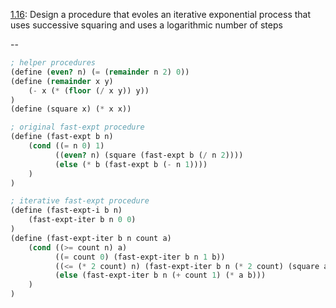 [1.16](http://mitpress.mit.edu/sicp/full-text/book/book-Z-H-11.html#%_thm_1.16): 
Design a procedure that evoles an iterative exponential process that uses
successive squaring and uses a logarithmic number of steps

--
```scheme
; helper procedures
(define (even? n) (= (remainder n 2) 0))
(define (remainder x y)
    (- x (* (floor (/ x y)) y))
)
(define (square x) (* x x))

; original fast-expt procedure
(define (fast-expt b n)
    (cond ((= n 0) 1)
          ((even? n) (square (fast-expt b (/ n 2))))
          (else (* b (fast-expt b (- n 1))))
    )
)

; iterative fast-expt procedure
(define (fast-expt-i b n)
    (fast-expt-iter b n 0 0)
)
(define (fast-expt-iter b n count a)
    (cond ((>= count n) a)
          ((= count 0) (fast-expt-iter b n 1 b))
          ((<= (* 2 count) n) (fast-expt-iter b n (* 2 count) (square a)))
          (else (fast-expt-iter b n (+ count 1) (* a b)))
    )
)
```
